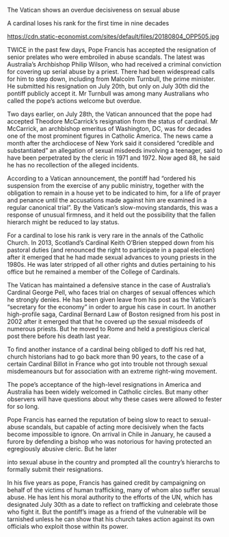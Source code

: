 The Vatican shows an overdue decisiveness on sexual abuse

A cardinal loses his rank for the first time in nine decades

https://cdn.static-economist.com/sites/default/files/20180804_OPP505.jpg

TWICE in the past few days, Pope Francis has accepted the resignation of senior prelates who were embroiled in abuse scandals. The latest was Australia’s Archbishop Philip Wilson, who had received a criminal conviction for covering up serial abuse by a priest. There had been widespread calls for him to step down, including from Malcolm Turnbull, the prime minister. He submitted his resignation on July 20th, but only on July 30th did the pontiff publicly accept it. Mr Turnbull was among many Australians who called the pope’s actions welcome but overdue.    

Two days earlier, on July 28th, the Vatican announced that the pope had accepted Theodore McCarrick’s resignation from the status of cardinal. Mr McCarrick, an archbishop emeritus of Washington, DC, was for decades one of the most prominent figures in Catholic America. The news came a month after the archdiocese of New York said it considered “credible and substantiated” an allegation of sexual misdeeds involving a teenager, said to have been perpetrated by the cleric in 1971 and 1972. Now aged 88, he said he has no recollection of the alleged incidents.   

According to a Vatican announcement, the pontiff had “ordered his suspension from the exercise of any public ministry, together with the obligation to remain in a house yet to be indicated to him, for a life of prayer and penance until the accusations made against him are examined in a regular canonical trial”. By the Vatican’s slow-moving standards, this was a response of unusual firmness, and it held out the possibility that the fallen hierarch might be reduced to lay status. 

For a cardinal to lose his rank is very rare in the annals of the Catholic Church. In 2013, Scotland’s Cardinal Keith O’Brien stepped down from his pastoral duties (and renounced the right to participate in a papal election) after it emerged that he had made sexual advances to young priests in the 1980s. He was later stripped of all other rights and duties pertaining to his office but he remained a member of the College of Cardinals.

The Vatican has maintained a defensive stance in the case of Australia’s Cardinal George Pell, who faces trial on charges of sexual offences which he strongly denies. He has been given leave from his post as the Vatican’s “secretary for the economy” in order to argue his case in court. In another high-profile saga, Cardinal Bernard Law of Boston resigned from his post in 2002 after it emerged that that he covered up the sexual misdeeds of numerous priests. But he moved to Rome and held a prestigious clerical post there before his death last year.

To find another instance of a cardinal being obliged to doff his red hat, church historians had to go back more than 90 years, to the case of a certain Cardinal Billot in France who got into trouble not through sexual misdemeanours but for association with an extreme right-wing movement.

The pope’s acceptance of the high-level resignations in America and Australia has been widely welcomed in Catholic circles. But many other observers will have questions about why these cases were allowed to fester for so long. 

Pope Francis has earned the reputation of being slow to react to sexual-abuse scandals, but capable of acting more decisively when the facts become impossible to ignore. On arrival in Chile in January, he caused a furore by defending a bishop who was notorious for having protected an egregiously abusive cleric. But he later 

 into sexual abuse in the country and prompted all the country’s hierarchs to formally submit their resignations. 

In his five years as pope, Francis has gained credit by campaigning on behalf of the victims of human trafficking, many of whom also suffer sexual abuse. He has lent his moral authority to the efforts of the UN, which has designated July 30th as a date to reflect on trafficking and celebrate those who fight it. But the pontiff’s image as a friend of the vulnerable will be tarnished unless he can show that his church takes action against its own officials who exploit those within its power.